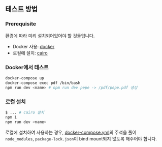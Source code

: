 ## 테스트 방법

### Prerequisite

환경에 따라 미리 설치되어있어야 할 것들입니다.
- Docker 사용: [docker](https://www.docker.com/get-started/)
- 로컬에 설치: [cairo](https://github.com/Automattic/node-canvas?tab=readme-ov-file#compiling)

### Docker에서 테스트
```bash
docker-compose up
docker-compose exec pdf /bin/bash
npm run dev <name> # npm run dev pepe -> /pdf/pepe.pdf 생성
```

### 로컬 설치
``` bash
$ ... # cairo 설치
npm i
npm run dev <name>
```
로컬에 설치하여 사용하는 경우, [docker-compose.yml](./docker-compose.yml)의 주석을 풀어 `node_modules`, `package-lock.json`이 bind mount되지 않도록 해주어야 합니다.

